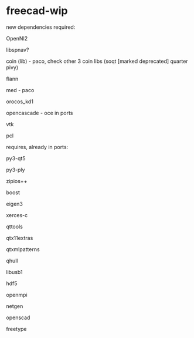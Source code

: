# freecad-wip
new dependencies required:

OpenNI2

libspnav? 

coin (lib) - paco, check other 3 coin libs (soqt [marked deprecated] quarter pivy)

flann

med - paco

orocos_kd1

opencascade - oce in ports

vtk

pcl


requires, already in ports:

py3-qt5

py3-ply

zipios++

boost

eigen3

xerces-c

qttools

qtx11extras

qtxmlpatterns

qhull

libusb1

hdf5

openmpi

netgen

openscad

freetype
